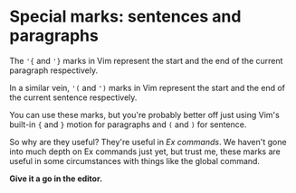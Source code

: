 # Special marks: sentences and paragraphs

The `'{` and `'}` marks in Vim represent the start and the end of the current paragraph respectively.

In a similar vein, `'(` and `')` marks in Vim represent the start and the end of the current sentence respectively.

You can use these marks, but you're probably better off just using Vim's built-in `{` and `}` motion for paragraphs and `(` and `)` for sentence.

So why are they useful? They're useful in _Ex commands_. We haven't gone into much depth on Ex commands just yet, but trust me, these marks are useful in some circumstances with things like the global command.

**Give it a go in the editor.**
